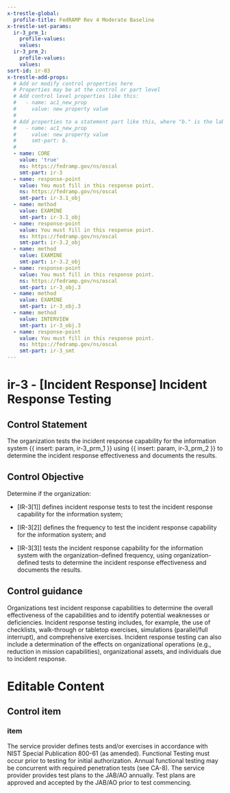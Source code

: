 ```yaml
---
x-trestle-global:
  profile-title: FedRAMP Rev 4 Moderate Baseline
x-trestle-set-params:
  ir-3_prm_1:
    profile-values:
    values:
  ir-3_prm_2:
    profile-values:
    values:
sort-id: ir-03
x-trestle-add-props:
  # Add or modify control properties here
  # Properties may be at the control or part level
  # Add control level properties like this:
  #   - name: ac1_new_prop
  #     value: new property value
  #
  # Add properties to a statement part like this, where "b." is the label of the target statement part
  #   - name: ac1_new_prop
  #     value: new property value
  #     smt-part: b.
  #
  - name: CORE
    value: 'true'
    ns: https://fedramp.gov/ns/oscal
    smt-part: ir-3
  - name: response-point
    value: You must fill in this response point.
    ns: https://fedramp.gov/ns/oscal
    smt-part: ir-3.1_obj
  - name: method
    value: EXAMINE
    smt-part: ir-3.1_obj
  - name: response-point
    value: You must fill in this response point.
    ns: https://fedramp.gov/ns/oscal
    smt-part: ir-3.2_obj
  - name: method
    value: EXAMINE
    smt-part: ir-3.2_obj
  - name: response-point
    value: You must fill in this response point.
    ns: https://fedramp.gov/ns/oscal
    smt-part: ir-3_obj.3
  - name: method
    value: EXAMINE
    smt-part: ir-3_obj.3
  - name: method
    value: INTERVIEW
    smt-part: ir-3_obj.3
  - name: response-point
    value: You must fill in this response point.
    ns: https://fedramp.gov/ns/oscal
    smt-part: ir-3_smt
---
```


# ir-3 - \[Incident Response\] Incident Response Testing

## Control Statement

The organization tests the incident response capability for the information system {{ insert: param, ir-3_prm_1 }} using {{ insert: param, ir-3_prm_2 }} to determine the incident response effectiveness and documents the results.

## Control Objective

Determine if the organization:

- \[IR-3[1]\] defines incident response tests to test the incident response capability for the information system;

- \[IR-3[2]\] defines the frequency to test the incident response capability for the information system; and

- \[IR-3[3]\] tests the incident response capability for the information system with the organization-defined frequency, using organization-defined tests to determine the incident response effectiveness and documents the results.

## Control guidance

Organizations test incident response capabilities to determine the overall effectiveness of the capabilities and to identify potential weaknesses or deficiencies. Incident response testing includes, for example, the use of checklists, walk-through or tabletop exercises, simulations (parallel/full interrupt), and comprehensive exercises. Incident response testing can also include a determination of the effects on organizational operations (e.g., reduction in mission capabilities), organizational assets, and individuals due to incident response.

# Editable Content

<!-- Make additions and edits below -->
<!-- The above represents the contents of the control as received by the profile, prior to additions. -->
<!-- If the profile makes additions to the control, they will appear below. -->
<!-- The above markdown may not be edited but you may edit the content below, and/or introduce new additions to be made by the profile. -->
<!-- If there is a yaml header at the top, parameter values may be edited. Use --set-parameters to incorporate the changes during assembly. -->
<!-- The content here will then replace what is in the profile for this control, after running profile-assemble. -->
<!-- The added parts in the profile for this control are below.  You may edit them and/or add new ones. -->
<!-- Each addition must have a heading either of the form ## Control my_addition_name -->
<!-- or ## Part a. (where the a. refers to one of the control statement labels.) -->
<!-- "## Control" parts are new parts added after the statement part. -->
<!-- "## Part" parts are new parts added into the top-level statement part with that label. -->
<!-- Subparts may be added with nested hash levels of the form ### My Subpart Name -->
<!-- underneath the parent ## Control or ## Part being added -->
<!-- See https://ibm.github.io/compliance-trestle/tutorials/ssp_profile_catalog_authoring/ssp_profile_catalog_authoring for guidance. -->

## Control item

### item

The service provider defines tests and/or exercises in accordance with NIST Special Publication 800-61 (as amended). Functional Testing must occur prior to testing for initial authorization. Annual functional testing may be concurrent with required penetration tests (see CA-8). The service provider provides test plans to the JAB/AO annually. Test plans are approved and accepted by the JAB/AO prior to test commencing.
